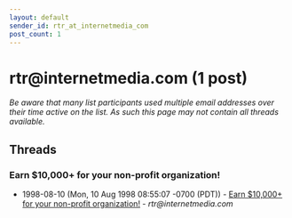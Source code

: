 ```yaml
---
layout: default
sender_id: rtr_at_internetmedia_com
post_count: 1
---
```


# rtr<span>@</span>internetmedia.com (1 post)

_Be aware that many list participants used multiple email addresses over their time active on the list. As such this page may not contain all threads available._

## Threads

### Earn $10,000+ for your non-profit organization!
+ 1998-08-10 (Mon, 10 Aug 1998 08:55:07 -0700 (PDT)) - [Earn $10,000+ for your non-profit organization!](/archive/1998/08/ecc34f2504e87e6468a869db7ec8b066bc1e10b0aa97d8dafea206af16678430) - _rtr@internetmedia.com_

